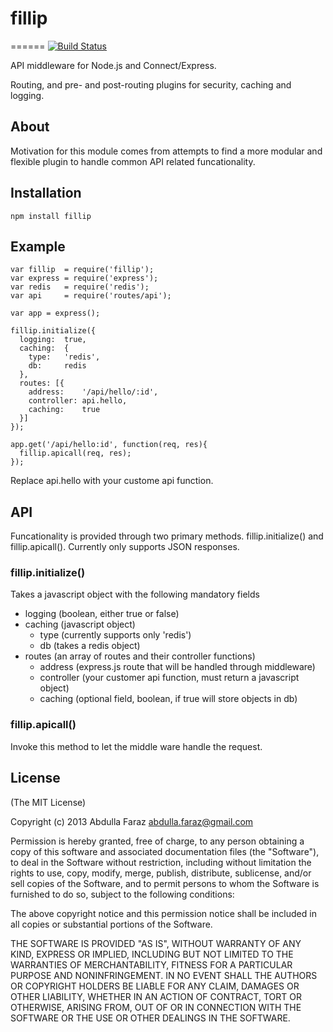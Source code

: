 # fillip
======
[![Build Status](https://travis-ci.org/n3m6/fillip.png)](https://travis-ci.org/n3m6/fillip)

API middleware for Node.js and Connect/Express.

Routing, and pre- and post-routing plugins for security, caching and logging.

## About
Motivation for this module comes from attempts to find a more modular and flexible
plugin to handle common API related funcationality.

## Installation

`npm install fillip`

## Example

```
var fillip  = require('fillip');
var express = require('express');
var redis   = require('redis');
var api     = require('routes/api');

var app = express();

fillip.initialize({
  logging:  true,
  caching:  {
    type:   'redis',
    db:     redis
  },
  routes: [{
    address:    '/api/hello/:id',
    controller: api.hello,
    caching:    true
  }]
});

app.get('/api/hello:id', function(req, res){
  fillip.apicall(req, res);
});
```

Replace api.hello with your custome api function.

## API

  Funcationality is provided through two primary methods. fillip.initialize()
  and fillip.apicall(). Currently only supports JSON responses.

### fillip.initialize()
  Takes a javascript object with the following mandatory fields
  - logging (boolean, either true or false)
  - caching (javascript object) 
    - type (currently supports only 'redis')
    - db (takes a redis object)
  - routes (an array of routes and their controller functions)
    - address (express.js route that will be handled through middleware)
    - controller (your customer api function, must return a javascript object)
    - caching (optional field, boolean, if true will store objects in db)

### fillip.apicall()
  Invoke this method to let the middle ware handle the request.

## License

(The MIT License)

Copyright (c) 2013 Abdulla Faraz <abdulla.faraz@gmail.com>

Permission is hereby granted, free of charge, to any person obtaining a copy
of this software and associated documentation files (the "Software"), to deal
in the Software without restriction, including without limitation the rights
to use, copy, modify, merge, publish, distribute, sublicense, and/or sell
copies of the Software, and to permit persons to whom the Software is
furnished to do so, subject to the following conditions:

The above copyright notice and this permission notice shall be included in
all copies or substantial portions of the Software.

THE SOFTWARE IS PROVIDED "AS IS", WITHOUT WARRANTY OF ANY KIND, EXPRESS OR
IMPLIED, INCLUDING BUT NOT LIMITED TO THE WARRANTIES OF MERCHANTABILITY,
FITNESS FOR A PARTICULAR PURPOSE AND NONINFRINGEMENT. IN NO EVENT SHALL THE
AUTHORS OR COPYRIGHT HOLDERS BE LIABLE FOR ANY CLAIM, DAMAGES OR OTHER
LIABILITY, WHETHER IN AN ACTION OF CONTRACT, TORT OR OTHERWISE, ARISING FROM,
OUT OF OR IN CONNECTION WITH THE SOFTWARE OR THE USE OR OTHER DEALINGS IN
THE SOFTWARE.


